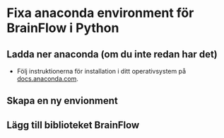 # Fixa anaconda environment för BrainFlow i Python

## Ladda ner anaconda (om du inte redan har det)
 - Följ instruktionerna för installation i ditt operativsystem på [docs.anaconda.com](https://docs.anaconda.com/anaconda/install/).

## Skapa en ny envionment

## Lägg till biblioteket BrainFlow

  
